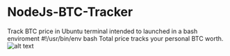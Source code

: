 # NodeJs-BTC-Tracker
Track BTC price in Ubuntu terminal intended to launched in a bash enviroment #!/usr/bin/env bash
Total price tracks your personal BTC worth.
![alt text](https://i.imgur.com/m81SvFi.png)
